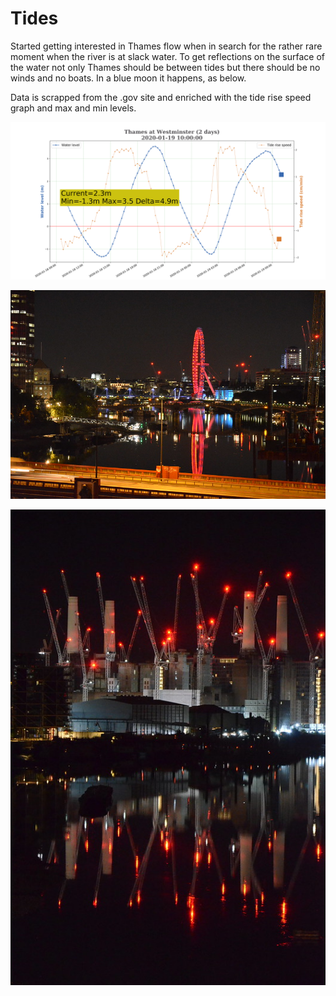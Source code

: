 # Tides

Started getting interested in Thames flow when in search for the rather rare moment when the river is at slack water.
To get reflections on the surface of the water not only Thames should be between tides but there should be no winds and no boats.
In a blue moon it happens, as below.

Data is scrapped from the .gov site and enriched with the tide rise speed graph and max and min levels.

![](Thames_at_Westminster_2020-01-19_10-00-00.png)

![London Eye at slack water](Slack_water_London_Eye.jpg)

![Battersea at slack water](Slack_water_Battersea.jpg)

